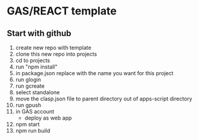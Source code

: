 # GAS/REACT template

## Start with github
1. create new repo with template
2. clone this new repo into projects
3. cd to projects
4. run "npm install"
5. in package.json replace <PROJECT NAME> with the name you want for this project
6. run glogin
7. run gcreate
8. select standalone
9. move the clasp.json file to parent directory out of apps-script directory
10. run gpush
11. in GAS account
    - deploy as web app
12. npm start
13. npm run build